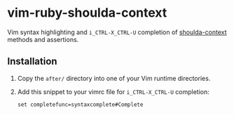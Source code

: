 # vim-ruby-shoulda-context

Vim syntax highlighting and `i_CTRL-X_CTRL-U` completion of [shoulda-context](
https://github.com/thoughtbot/shoulda-context#readme) methods and assertions.

## Installation

  1.  Copy the `after/` directory into one of your Vim runtime directories.

  2.  Add this snippet to your vimrc file for `i_CTRL-X_CTRL-U` completion:

          set completefunc=syntaxcomplete#Complete
